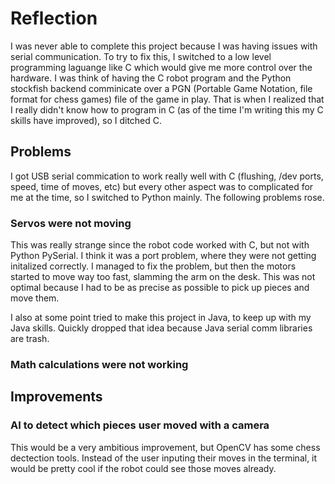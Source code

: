 # Reflection

I was never able to complete this project because I was having issues with serial communication. To try to fix this, I switched to a low level programming laguange like C which would give me more control over the hardware. I was think of having the C robot program and the Python stockfish backend comminicate over a PGN (Portable Game Notation, file format for chess games) file of the game in play. That is when I realized that I really didn't know how to program in C (as of the time I'm writing this my C skills have improved), so I ditched C.

## Problems

I got USB serial commication to work really well with C (flushing, /dev ports, speed, time of moves, etc) but every other aspect was to complicated for me at the time, so I switched to Python mainly. The following problems rose.

### Servos were not moving

This was really strange since the robot code worked with C, but not with Python PySerial. I think it was a port problem, where they were not getting initalized correctly. I managed to fix the problem, but then the motors started to move way too fast, slamming the arm on the desk. This was not optimal because I had to be as precise as possible to pick up pieces and move them.

I also at some point tried to make this project in Java, to keep up with my Java skills. Quickly dropped that idea because Java serial comm libraries are trash.

### Math calculations were not working



## Improvements

### AI to detect which pieces user moved with a camera

This would be a very ambitious improvement, but OpenCV has some chess dectection tools. Instead of the user inputing their moves in the terminal, it would be pretty cool if the robot could see those moves already.